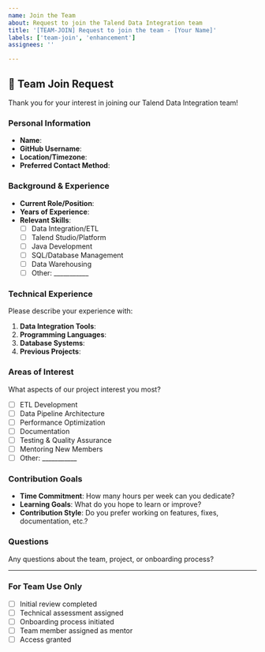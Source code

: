 ```yaml
---
name: Join the Team
about: Request to join the Talend Data Integration team
title: '[TEAM-JOIN] Request to join the team - [Your Name]'
labels: ['team-join', 'enhancement']
assignees: ''

---
```


## 👋 Team Join Request

Thank you for your interest in joining our Talend Data Integration team!

### Personal Information
- **Name**: 
- **GitHub Username**: 
- **Location/Timezone**: 
- **Preferred Contact Method**: 

### Background & Experience
- **Current Role/Position**: 
- **Years of Experience**: 
- **Relevant Skills**: 
  - [ ] Data Integration/ETL
  - [ ] Talend Studio/Platform
  - [ ] Java Development
  - [ ] SQL/Database Management
  - [ ] Data Warehousing
  - [ ] Other: ___________

### Technical Experience
Please describe your experience with:
1. **Data Integration Tools**: 
2. **Programming Languages**: 
3. **Database Systems**: 
4. **Previous Projects**: 

### Areas of Interest
What aspects of our project interest you most?
- [ ] ETL Development
- [ ] Data Pipeline Architecture
- [ ] Performance Optimization
- [ ] Documentation
- [ ] Testing & Quality Assurance
- [ ] Mentoring New Members
- [ ] Other: ___________

### Contribution Goals
- **Time Commitment**: How many hours per week can you dedicate?
- **Learning Goals**: What do you hope to learn or improve?
- **Contribution Style**: Do you prefer working on features, fixes, documentation, etc.?

### Questions
Any questions about the team, project, or onboarding process?

---

### For Team Use Only
- [ ] Initial review completed
- [ ] Technical assessment assigned
- [ ] Onboarding process initiated
- [ ] Team member assigned as mentor
- [ ] Access granted